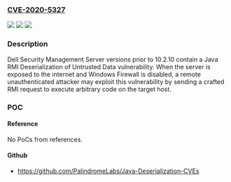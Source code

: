 ### [CVE-2020-5327](https://cve.mitre.org/cgi-bin/cvename.cgi?name=CVE-2020-5327)
![](https://img.shields.io/static/v1?label=Product&message=Dell%20Encryption%20Enterprise&color=blue)
![](https://img.shields.io/static/v1?label=Version&message=%3C%2010.2.10%20&color=brighgreen)
![](https://img.shields.io/static/v1?label=Vulnerability&message=CWE-502%3A%20Deserialization%20of%20Untrusted%20Data&color=brighgreen)

### Description

Dell Security Management Server versions prior to 10.2.10 contain a Java RMI Deserialization of Untrusted Data vulnerability. When the server is exposed to the internet and Windows Firewall is disabled, a remote unauthenticated attacker may exploit this vulnerability by sending a crafted RMI request to execute arbitrary code on the target host.

### POC

#### Reference
No PoCs from references.

#### Github
- https://github.com/PalindromeLabs/Java-Deserialization-CVEs


